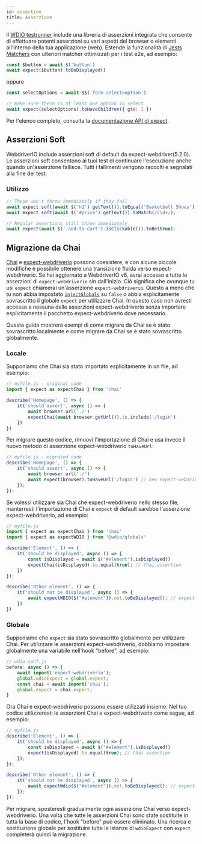 ```yaml
---
id: assertion
title: Asserzione
---
```


Il [WDIO testrunner](https://webdriver.io/docs/clioptions) include una libreria di asserzioni integrata che consente di effettuare potenti asserzioni su vari aspetti del browser o elementi all'interno della tua applicazione (web). Estende la funzionalità di [Jests Matchers](https://jestjs.io/docs/en/using-matchers) con ulteriori matcher ottimizzati per i test e2e, ad esempio:

```js
const $button = await $('button')
await expect($button).toBeDisplayed()
```

oppure

```js
const selectOptions = await $$('form select>option')

// make sure there is at least one option in select
await expect(selectOptions).toHaveChildren({ gte: 1 })
```

Per l'elenco completo, consulta la [documentazione API di expect](/docs/api/expect-webdriverio).

## Asserzioni Soft

WebdriverIO include asserzioni soft di default da expect-webdriver(5.2.0). Le asserzioni soft consentono ai tuoi test di continuare l'esecuzione anche quando un'asserzione fallisce. Tutti i fallimenti vengono raccolti e segnalati alla fine del test.

### Utilizzo

```js
// These won't throw immediately if they fail
await expect.soft(await $('h1').getText()).toEqual('Basketball Shoes');
await expect.soft(await $('#price').getText()).toMatch(/€\d+/);

// Regular assertions still throw immediately
await expect(await $('.add-to-cart').isClickable()).toBe(true);
```

## Migrazione da Chai

[Chai](https://www.chaijs.com/) e [expect-webdriverio](https://github.com/webdriverio/expect-webdriverio#readme) possono coesistere, e con alcune piccole modifiche è possibile ottenere una transizione fluida verso expect-webdriverio. Se hai aggiornato a WebdriverIO v6, avrai accesso a tutte le asserzioni di `expect-webdriverio` sin dall'inizio. Ciò significa che ovunque tu usi `expect` chiamerai un'asserzione `expect-webdriverio`. Questo a meno che tu non abbia impostato [`injectGlobals`](/docs/configuration#injectglobals) su `false` o abbia esplicitamente sovrascritto il globale `expect` per utilizzare Chai. In questo caso non avresti accesso a nessuna delle asserzioni expect-webdriverio senza importare esplicitamente il pacchetto expect-webdriverio dove necessario.

Questa guida mostrerà esempi di come migrare da Chai se è stato sovrascritto localmente e come migrare da Chai se è stato sovrascritto globalmente.

### Locale

Supponiamo che Chai sia stato importato esplicitamente in un file, ad esempio:

```js
// myfile.js - original code
import { expect as expectChai } from 'chai'

describe('Homepage', () => {
    it('should assert', async () => {
        await browser.url('./')
        expectChai(await browser.getUrl()).to.include('/login')
    })
})
```

Per migrare questo codice, rimuovi l'importazione di Chai e usa invece il nuovo metodo di asserzione expect-webdriverio `toHaveUrl`:

```js
// myfile.js - migrated code
describe('Homepage', () => {
    it('should assert', async () => {
        await browser.url('./')
        await expect(browser).toHaveUrl('/login') // new expect-webdriverio API method https://webdriver.io/docs/api/expect-webdriverio.html#tohaveurl
    });
});
```

Se volessi utilizzare sia Chai che expect-webdriverio nello stesso file, manterresti l'importazione di Chai e `expect` di default sarebbe l'asserzione expect-webdriverio, ad esempio:

```js
// myfile.js
import { expect as expectChai } from 'chai'
import { expect as expectWDIO } from '@wdio/globals'

describe('Element', () => {
    it('should be displayed', async () => {
        const isDisplayed = await $("#element").isDisplayed()
        expectChai(isDisplayed).to.equal(true); // Chai assertion
    })
});

describe('Other element', () => {
    it('should not be displayed', async () => {
        await expectWDIO($("#element")).not.toBeDisplayed(); // expect-webdriverio assertion
    })
})
```

### Globale

Supponiamo che `expect` sia stato sovrascritto globalmente per utilizzare Chai. Per utilizzare le asserzioni expect-webdriverio, dobbiamo impostare globalmente una variabile nell'hook "before", ad esempio:

```js
// wdio.conf.js
before: async () => {
    await import('expect-webdriverio');
    global.wdioExpect = global.expect;
    const chai = await import('chai');
    global.expect = chai.expect;
}
```

Ora Chai e expect-webdriverio possono essere utilizzati insieme. Nel tuo codice utilizzeresti le asserzioni Chai e expect-webdriverio come segue, ad esempio:

```js
// myfile.js
describe('Element', () => {
    it('should be displayed', async () => {
        const isDisplayed = await $("#element").isDisplayed()
        expect(isDisplayed).to.equal(true); // Chai assertion
    });
});

describe('Other element', () => {
    it('should not be displayed', async () => {
        await expectWdio($("#element")).not.toBeDisplayed(); // expect-webdriverio assertion
    });
});
```

Per migrare, sposteresti gradualmente ogni asserzione Chai verso expect-webdriverio. Una volta che tutte le asserzioni Chai sono state sostituite in tutta la base di codice, l'hook "before" può essere eliminato. Una ricerca e sostituzione globale per sostituire tutte le istanze di `wdioExpect` con `expect` completerà quindi la migrazione.